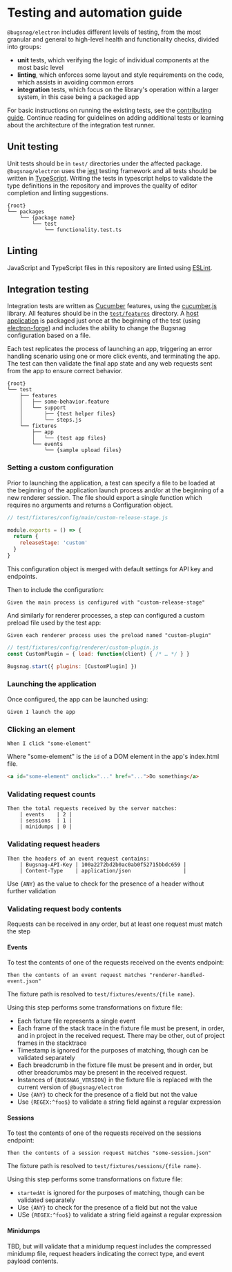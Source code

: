 # Testing and automation guide

`@bugsnag/electron` includes different levels of testing, from the most granular and general to high-level health and functionality checks, divided into groups:

* **unit** tests, which verifying the logic of individual components at the most basic level
* **linting**, which enforces some layout and style requirements on the code, which assists in avoiding common errors
* **integration** tests, which focus on the library's operation within a larger system, in this case being a packaged app

For basic instructions on running the existing tests, see the [contributing guide](../CONTRIBUTING.md). Continue reading for guidelines on adding additional tests or learning about the architecture of the integration test runner.

## Unit testing

Unit tests should be in `test/` directories under the affected package. `@bugsnag/electron` uses the [jest](https://jestjs.io/) testing framework and all tests should be written in  [TypeScript](https://www.typescriptlang.org/). Writing the tests in typescript helps to validate the type definitions in the repository and improves the quality of editor completion and linting suggestions.

```
{root}
└── packages
    └── {package name}
        └── test
            └── functionality.test.ts
```

## Linting

JavaScript and TypeScript files in this repository are linted using [ESLint](https://eslint.org/).

## Integration testing

Integration tests are written as [Cucumber](https://cucumber.io/) features, using the [cucumber.js](https://cucumber.io/docs/installation/javascript/) library. All features should be in the [`test/features`](features) directory. A [host application](fixtures/app) is packaged just once at the beginning of the test (using [electron-forge](https://www.electronforge.io/)) and includes the ability to change the Bugsnag configuration based on a file.

Each test replicates the process of launching an app, triggering an error handling scenario using one or more click events, and terminating the app. The test can then validate the final app state and any web requests sent from the app to ensure correct behavior.

```
{root}
└── test
    ├── features
    │   ├── some-behavior.feature
    │   └── support
    │       ├── {test helper files}
    │       └── steps.js
    └── fixtures
        ├── app
        │   └── {test app files}
        └── events
            └── {sample upload files}
```

### Setting a custom configuration

Prior to launching the application, a test can specify a file to be loaded at the beginning of the application launch process and/or at the beginning of a new renderer session. The file should export a single function which requires no arguments and returns a Configuration object.

```js
// test/fixtures/config/main/custom-release-stage.js

module.exports = () => {
  return {
    releaseStage: 'custom'
  }
}
```
This configuration object is merged with default settings for API key and endpoints.

Then to include the configuration:

```gherkin
Given the main process is configured with "custom-release-stage"
```

And similarly for renderer processes, a step can configured a custom preload file used by the test app:

```gherkin
Given each renderer process uses the preload named "custom-plugin"
```

```js
// test/fixtures/config/renderer/custom-plugin.js
const CustomPlugin = { load: function(client) { /* … */ } }

Bugsnag.start({ plugins: [CustomPlugin] })
```

### Launching the application

Once configured, the app can be launched using:

```gherkin
Given I launch the app
```

### Clicking an element

```gherkin
When I click "some-element"
```
Where "some-element" is the `id` of a DOM element in the app's index.html file.

```html
<a id="some-element" onclick="..." href="...">Do something</a>
```

### Validating request counts

```gherkin
Then the total requests received by the server matches:
    | events    | 2 |
    | sessions  | 1 |
    | minidumps | 0 |
```

### Validating request headers

```gherkin
Then the headers of an event request contains:
    | Bugsnag-API-Key | 100a2272bd2b0ac0ab0f52715bbdc659 |
    | Content-Type    | application/json                 |
```
Use `{ANY}` as the value to check for the presence of a header without further validation

### Validating request body contents

Requests can be received in any order, but at least one request must match the step

#### Events

To test the contents of one of the requests received on the events endpoint:

```gherkin
Then the contents of an event request matches "renderer-handled-event.json"
```
The fixture path is resolved to `test/fixtures/events/{file name}`.

Using this step performs some transformations on fixture file:

* Each fixture file represents a single event
* Each frame of the stack trace in the fixture file must be present, in order, and in project in the received request. There may be other, out of project frames in the stacktrace
* Timestamp is ignored for the purposes of matching, though can be validated separately
* Each breadcrumb in the fixture file must be present and in order, but other breadcrumbs may be present in the received request.
* Instances of `{BUGSNAG_VERSION}` in the fixture file is replaced with the current version of `@bugsnag/electron`
* Use `{ANY}` to check for the presence of a field but not the value
* Use `{REGEX:^foo$}` to validate a string field against a regular expression

#### Sessions

To test the contents of one of the requests received on the sessions endpoint:

```gherkin
Then the contents of a session request matches "some-session.json"
```
The fixture path is resolved to `test/fixtures/sessions/{file name}`.

Using this step performs some transformations on fixture file:

* `startedAt` is ignored for the purposes of matching, though can be validated separately
* Use `{ANY}` to check for the presence of a field but not the value
* USe `{REGEX:^foo$}` to validate a string field against a regular expression

#### Minidumps

TBD, but will validate that a minidump request includes the compressed minidump file, request headers indicating the correct type, and event payload contents.

